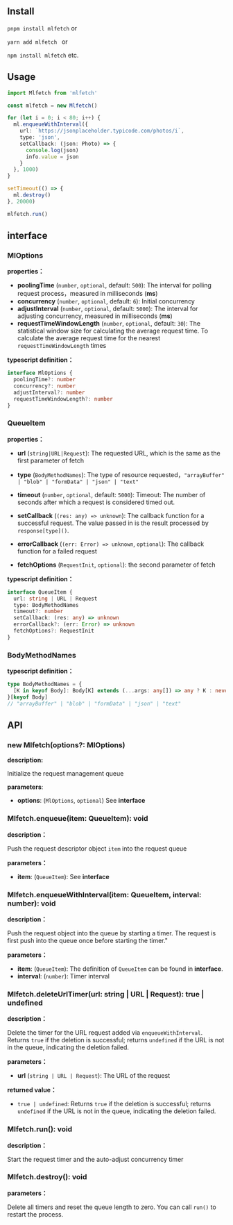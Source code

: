 ## Install

`pnpm install mlfetch` or

`yarn add mlfetch ` or

`npm install mlfetch` etc.

## Usage

```typescript
import Mlfetch from 'mlfetch'

const mlfetch = new Mlfetch()

for (let i = 0; i < 80; i++) {
  ml.enqueueWithInterval({
    url: `https://jsonplaceholder.typicode.com/photos/i`,
    type: 'json',
    setCallback: (json: Photo) => {
      console.log(json)
      info.value = json
    }
  }, 1000)
}

setTimeout(() => {
  ml.destroy()
}, 20000)

mlfetch.run()
```

## interface

### MlOptions

**properties：**

- **poolingTime** (`number`, `optional`, default: `500`): The interval for polling request process，measured in milliseconds (**ms**)
- **concurrency** (`number`, `optional`, default: `6`): Initial concurrency
- **adjustInterval** (`number`, `optional`, default: `5000`): The interval for adjusting concurrency, measured in milliseconds (**ms**)
- **requestTimeWindowLength** (`number`, `optional`, default: `30`): The statistical window size for calculating the average request time. To calculate the average request time for the nearest `requestTimeWindowLength` times

**typescript definition：**

```typescript
interface MlOptions {
  poolingTime?: number
  concurrency?: number
  adjustInterval?: number
  requestTimeWindowLength?: number
}
```

### QueueItem

**properties：**

- **url** (`string|URL|Request`): The requested URL, which is the same as the first parameter of fetch

- **type** (`BodyMethodNames`): The type of resource requested，`"arrayBuffer" | "blob" | "formData" | "json" | "text"`
- **timeout** (`number`, `optional`, default: `5000`): Timeout: The number of seconds after which a request is considered timed out.
- **setCallback** (`(res: any) => unknown`): The callback function for a successful request. The value passed in is the result processed by `response[type]()`.
- **errorCallback** (`(err: Error) => unknown`, `optional`): The callback function for a failed request
- **fetchOptions** (`RequestInit`, `optional`): the second parameter of fetch

**typescript definition：**

```typescript
interface QueueItem {
  url: string | URL | Request
  type: BodyMethodNames
  timeout?: number
  setCallback: (res: any) => unknown
  errorCallback?: (err: Error) => unknown
  fetchOptions?: RequestInit
}
```

### BodyMethodNames

**typescript definition：**

```typescript
type BodyMethodNames = {
  [K in keyof Body]: Body[K] extends (...args: any[]) => any ? K : never
}[keyof Body]
// "arrayBuffer" | "blob" | "formData" | "json" | "text"
```

## API

### new Mlfetch(options?: MlOptions)

**description:**

Initialize the request management queue

**parameters**:

- **options**: (`MlOptions`, `optional`) See **interface**

### Mlfetch.enqueue(item: QueueItem): void

**description：**

Push the request descriptor object `item` into the request queue

**parameters：**

- **item**: (`QueueItem`): See **interface**

### Mlfetch.enqueueWithInterval(item: QueueItem, interval: number): void

**description：**

Push the request object into the queue by starting a timer. The request is first push into the queue once before starting the timer."

**parameters：**

- **item**: (`QueueItem`): The definition of `QueueItem` can be found in **interface**.
- **interval**: (`number`): Timer interval

### Mlfetch.deleteUrlTimer(url: string | URL | Request): true | undefined

**description：**

Delete the timer for the URL request added via `enqueueWithInterval`. Returns `true` if the deletion is successful; returns `undefined` if the URL is not in the queue, indicating the deletion failed.

**parameters：**

- **url** (`string | URL | Request`): The URL of the request

**returned value：**

- `true | undefined`: Returns `true` if the deletion is successful; returns `undefined` if the URL is not in the queue, indicating the deletion failed.

### Mlfetch.run(): void

**description：**

Start the request timer and the auto-adjust concurrency timer

### Mlfetch.destroy(): void

**parameters：**

Delete all timers and reset the queue length to zero. You can call `run()` to restart the process.

